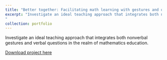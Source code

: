 ```yaml
---
title: "Better together: Facilitating math learning with gestures and questions"
excerpt: "Investigate an ideal teaching approach that integrates both nonverbal gestures and verbal questions in the realm of mathematics education.
"
collection: portfolio
---
```


Investigate an ideal teaching approach that integrates both nonverbal gestures and verbal questions in the realm of mathematics education.

[Download project here](../assets/paper3.pdf)